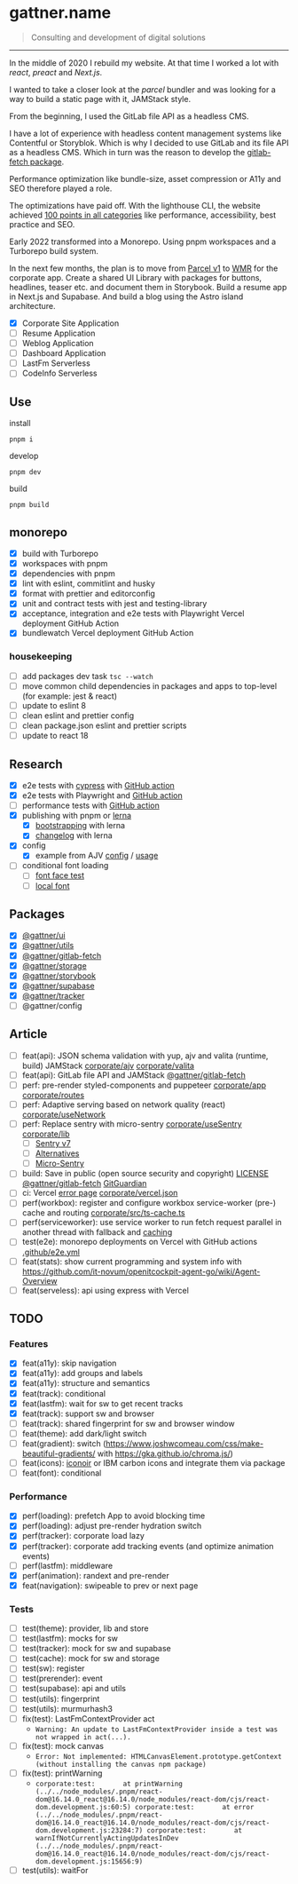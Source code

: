 # gattner.name

> Consulting and development of digital solutions

***

In the middle of 2020 I rebuild my website. At that time I worked a lot with _react_, _preact_ and _Next.js_.

I wanted to take a closer look at the _parcel_ bundler and was looking for a way to build a static page with it, JAMStack style.

From the beginning, I used the GitLab file API as a headless CMS.

I have a lot of experience with headless content management systems like Contentful or Storyblok.  Which is why I decided to use GitLab and its file API as a headless CMS. Which in turn was the reason to develop the [gitlab-fetch package](/packages/gitlab-fetch).

Performance optimization like bundle-size, asset compression or A11y and SEO therefore played a role.

The optimizations have paid off. With the lighthouse CLI, the website achieved [100 points in all categories](https://googlechrome.github.io/lighthouse/viewer/?gist=6b8b5f4e71fda1b8b7b412c6de92e6ab) like performance, accessibility, best practice and SEO.

Early 2022 transformed into a Monorepo. Using pnpm workspaces and a Turborepo build system.

In the next few months, the plan is to move from [Parcel v1](https://v1.parceljs.org/) to [WMR](https://wmr.dev/) for the corporate app. Create a shared UI Library with packages for buttons, headlines, teaser etc. and document them in Storybook. Build a resume app in Next.js and Supabase.
And build a blog using the Astro island architecture.

* [x] Corporate Site Application
* [ ] Resume Application
* [ ] Weblog Application
* [ ] Dashboard Application
* [ ] LastFm Serverless
* [ ] CodeInfo Serverless

## Use

install

```shell
pnpm i
```

develop

```shell
pnpm dev
```

build

```shell
pnpm build
```

## monorepo

* [x] build with Turborepo
* [x] workspaces with pnpm
* [x] dependencies with pnpm
* [x] lint with eslint, commitlint and husky
* [x] format with prettier and editorconfig
* [x] unit and contract tests with jest and testing-library
* [x] acceptance, integration and e2e tests with Playwright Vercel deployment GitHub Action
* [x] bundlewatch Vercel deployment GitHub Action

### housekeeping

* [ ] add packages dev task `tsc --watch`
* [ ] move common child dependencies in packages and apps to top-level (for example: jest & react)
* [ ] update to eslint 8
* [ ] clean eslint and prettier config
* [ ] clean package.json eslint and prettier scripts
* [ ] update to react 18

## Research

* [x] e2e tests with [cypress](https://github.com/cypress-io/cypress) with [GitHub action](https://github.com/cypress-io/github-action)
* [x] e2e tests with Playwright and [GitHub action](.github/e2e.yml)
* [ ] performance tests with [GitHub action](https://github.com/preactjs/compressed-size-action)
* [x] publishing with pnpm or [lerna](https://github.com/lerna/lerna)
  * [x] [bootstrapping](https://github.com/lerna/lerna/issues/878#issuecomment-308191660) with lerna
  * [x] [changelog](https://github.com/lerna/lerna-changelog) with lerna
* [x] config
  * [x] example from AJV [config](https://github.com/ajv-validator/config) / [usage](https://github.com/ajv-validator/ajv)
* [ ] conditional font loading
  * [ ] [font face test](https://stackoverflow.com/questions/2881645/detect-whether-a-particular-font-is-installed)
  * [ ] [local font](https://css-tricks.com/responsible-conditional-loading/)

## Packages

* [x] [@gattner/ui](packages/ui/README.md)
* [x] [@gattner/utils](packages/utils/README.md)
* [x] [@gattner/gitlab-fetch](packages/gitlab-fetch/README.md)
* [x] [@gattner/storage](packages/storage/README.md)
* [x] [@gattner/storybook](packages/storybook/README.md)
* [x] [@gattner/supabase](packages/supabase/README.md)
* [x] [@gattner/tracker](packages/tracker/README.md)
* [ ] @gattner/config

## Article

* [ ] feat(api): JSON schema validation with yup, ajv and valita (runtime, build) JAMStack [corporate/ajv](apps/corporate/schemas/index.ts) [corporate/valita](apps/corporate/schemas/lastFm.ts)
* [ ] feat(api): GitLab file API and JAMStack [@gattner/gitlab-fetch](packages/gitlab-fetch/README.md)
* [ ] perf: pre-render styled-components and puppeteer [corporate/app](apps/corporate/src/index.tsx) [corporate/routes](apps/corporate/package.json)
* [ ] perf: Adaptive serving based on network quality (react) [corporate/useNetwork](apps/corporate/src/hooks/useNetwork.ts)
* [ ] perf: Replace sentry with micro-sentry [corporate/useSentry](apps/corporate/src/hooks/useSentry.ts) [corporate/lib](apps/corporate/src/providers/sentry/lib.ts)
  * [ ] [Sentry v7](https://github.com/getsentry/sentry-javascript/issues/4240)
  * [ ] [Alternatives](https://github.com/getsentry/sentry-javascript/issues/2707)
  * [ ] [Micro-Sentry](https://github.com/Tinkoff/micro-sentry)
* [ ] build: Save in public (open source security and copyright) [LICENSE](LICENSE) [@gattner/gitlab-fetch](packages/gitlab-fetch/README.md) [GitGuardian](https://www.gitguardian.com/)
* [ ] ci: Vercel  [error page](https://www.gattner.name/error) [corporate/vercel.json](apps/corporate/vercel.json)
* [ ] perf(workbox): register and configure workbox service-worker (pre-) cache and routing [corporate/src/ts-cache.ts](apps/corporate/src/service-worker.ts)
* [ ] perf(serviceworker): use service worker to run fetch request parallel in another thread with fallback and [caching](apps/corporate/src/ts-lastfm.ts)
* [ ] test(e2e): monorepo deployments on Vercel with GitHub actions [.github/e2e.yml](.github/e2e.yml)
* [ ] feat(stats): show current programming and system info with <https://github.com/it-novum/openitcockpit-agent-go/wiki/Agent-Overview>
* [ ] feat(serveless): api using express with Vercel

## TODO

### Features

* [x] feat(a11y): skip navigation
* [x] feat(a11y): add groups and labels
* [x] feat(a11y): structure and semantics
* [x] feat(track): conditional
* [x] feat(lastfm): wait for sw to get recent tracks
* [x] feat(track): support sw and browser
* [ ] feat(track): shared fingerprint for sw and browser window
* [ ] feat(theme): add dark/light switch
* [ ] feat(gradient): switch (<https://www.joshwcomeau.com/css/make-beautiful-gradients/> with <https://gka.github.io/chroma.js/>)
* [ ] feat(icons): [iconoir](https://iconoir.com/) or IBM carbon icons and integrate them via package
* [ ] feat(font): conditional

### Performance

* [x] perf(loading): prefetch App to avoid blocking time
* [x] perf(loading): adjust pre-render hydration switch
* [x] perf(tracker): corporate load lazy
* [x] perf(tracker): corporate add tracking events (and optimize animation events)
* [ ] perf(lastfm): middleware
* [x] perf(animation): randext and pre-render
* [x] feat(navigation): swipeable to prev or next page

### Tests

* [ ] test(theme): provider, lib and store
* [ ] test(lastfm): mocks for sw
* [ ] test(tracker): mock for sw and supabase
* [ ] test(cache): mock for sw and storage
* [ ] test(sw): register
* [ ] test(prerender): event
* [ ] test(supabase): api and utils
* [ ] test(utils): fingerprint
* [ ] test(utils): murmurhash3
* [ ] fix(test): LastFmContextProvider act
  * `Warning: An update to LastFmContextProvider inside a test was not wrapped in act(...).`
* [ ] fix(test): mock canvas
  * `Error: Not implemented: HTMLCanvasElement.prototype.getContext (without installing the canvas npm package)`
* [ ] fix(test): printWarning
  * `corporate:test:       at printWarning (../../node_modules/.pnpm/react-dom@16.14.0_react@16.14.0/node_modules/react-dom/cjs/react-dom.development.js:60:5)
corporate:test:       at error (../../node_modules/.pnpm/react-dom@16.14.0_react@16.14.0/node_modules/react-dom/cjs/react-dom.development.js:23284:7)
corporate:test:       at warnIfNotCurrentlyActingUpdatesInDev (../../node_modules/.pnpm/react-dom@16.14.0_react@16.14.0/node_modules/react-dom/cjs/react-dom.development.js:15656:9)`
* [ ] test(utils): waitFor
